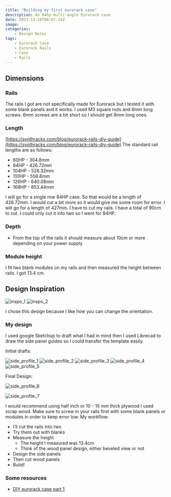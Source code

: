 ```yaml
---
title: "Building my first eurorack case"
description: An 84hp multi-angle Eurorack case 
date: 2023-12-16T06:07:14Z
image: 
categories:
    - Design Notes
tags:
    - Eurorack Case
    - Eurorack Rails
    - Case
    - Rails
---
```


## Dimensions

### Rails

The rails I got are not specifically made for Eurorack but I tested it with some blank panels and it works.
I used M3 square nuts and 6mm long screws. 6mm screws are a bit short so I should get 8mm long ones.

### Length

[https://synthracks.com/blog/eurorack-rails-diy-guide](https://synthracks.com/blog/eurorack-rails-diy-guide)
The standard rail lengths are as follows:

- 60HP - 304.8mm
- 84HP - 426.72mm
- 104HP - 528.32mm
- 110HP - 558.8mm
- 126HP - 640.08mm
- 168HP - 853.44mm
  
I will go for a single row 84HP case. So that would be a length of 426.72mm. I would cut a bit more so it would give me some room for error. I will go for a length of 427mm.
I have to cut my rails. I have a total of 90cm to cut. I could only cut it into two so I went for 84HP.

### Depth

- From the top of the rails it should measure about 10cm or more depending on your power supply
  
### Module height

I fit two blank modules on my rails and then measured the height between rails. I got 13.4 cm.

## Design Inspiration

![inspo_1](inspo_1.png) ![inspo_2](inspo_2.png)

I chose this design because I like how you can change the orientation.
  
### My design

I used google Sketchup to draft what I had in mind then I used Librecad to draw the side panel guides so I could transfer the template easily.

Initial drafts:

![side_profile_1](side_profile_1.png) ![side_profile_2](side_profile_2.png) ![side_profile_3](side_profile_3.png) ![side_profile_4](side_profile_4.png) ![side_profile_5](side_profile_6.png)

Final Design:

![side_profile_6](side_profile_6.png)

![side_profile_7](side_profile_7.png)

I would recommend using half inch or 10 - 15 mm thick plywood I used scrap wood. Make sure to screw in your rails first with some blank panels or modules in order to keep error low.
My workflow:

- I’ll cut the rails into two
- Try them out with blanks
- Measure the height
  - The height I measured was 13.4cm
  - Think of the wood panel design, either beveled view or not
- Design the side panels
- Then cut wood panels
- Build!

### Some resources

- [DIY eurorack case part 1](https://www.youtube.com/watch?v=6mVbi8B3usY)
